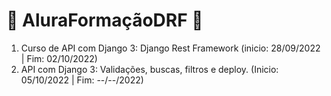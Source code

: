 # 🦕 AluraFormaçãoDRF 🦕

1. Curso de API com Django 3: Django Rest Framework (inicio: 28/09/2022 | Fim: 02/10/2022)
2. API com Django 3: Validações, buscas, filtros e deploy. (Inicio: 05/10/2022 | Fim: --/--/2022)
